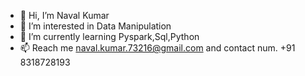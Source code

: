 - 👋 Hi, I’m Naval Kumar
- 👀 I’m interested in Data Manipulation 
- 🌱 I’m currently learning Pyspark,Sql,Python
- 📫 Reach me naval.kumar.73216@gmail.com and contact num. +91 8318728193

<!---
navalkumar83/navalkumar83 is a ✨ special ✨ repository because its `README.md` (this file) appears on your GitHub profile.
You can click the Preview link to take a look at your changes.
--->

